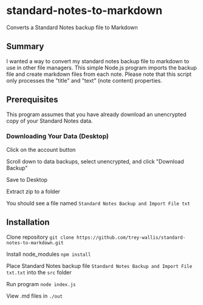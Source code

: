 # standard-notes-to-markdown
Converts a Standard Notes backup file to Markdown

## Summary
I wanted a way to convert my standard notes backup file to markdown to use in other file managers.
This simple Node.js program imports the backup file and create markdown files from each note. Please note
that this script only processes the "title" and "text" (note content) properties.

## Prerequisites
This program assumes that you have already download an unencrypted copy of your Standard Notes data.

### Downloading Your Data (Desktop)

Click on the account button

Scroll down to data backups, select unencrypted, and click "Download Backup"

Save to Desktop

Extract zip to a folder

You should see a file named `Standard Notes Backup and Import File txt`

## Installation
Clone repository
`git clone https://github.com/trey-wallis/standard-notes-to-markdown.git`

Install node_modules
`npm install`

Place Standard Notes backup file `Standard Notes Backup and Import File txt.txt` into the `src` folder

Run program
`node index.js`

View .md files in `./out`
